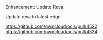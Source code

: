 Enhancement: Update Reva

Update reva to latest edge.

https://github.com/owncloud/ocis/pull/4522
https://github.com/owncloud/ocis/pull/4534

